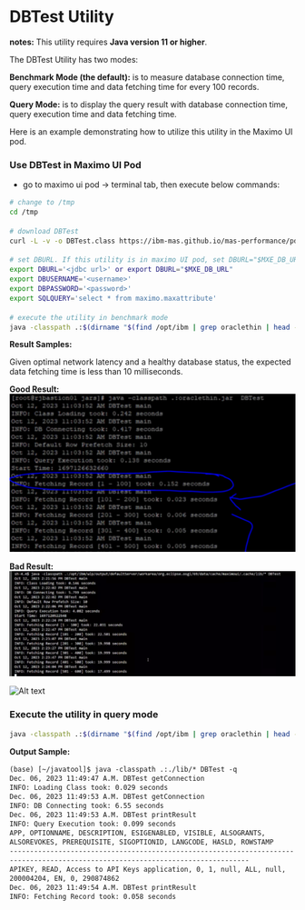 # DBTest Utility

**notes:** This utility requires **Java version 11 or higher**.

The DBTest Utility has two modes:

**Benchmark Mode (the default):** is to measure database connection time, query execution time and data fetching time for every 100 records. 

**Query Mode:** is to display the query result with database connection time, query execution time and data fetching time. 


Here is an example demonstrating how to utilize this utility in the Maximo UI pod.

### Use DBTest in Maximo UI Pod

- go to maximo ui pod -> terminal tab, then execute below commands:

```bash
# change to /tmp
cd /tmp

# download DBTest
curl -L -v -o DBTest.class https://ibm-mas.github.io/mas-performance/pd/download/DBTest.class

# set DBURL. If this utility is in maximo UI pod, set DBURL="$MXE_DB_URL"
export DBURL='<jdbc url>' or export DBURL="$MXE_DB_URL"
export DBUSERNAME='<username>'
export DBPASSWORD='<password>'
export SQLQUERY='select * from maximo.maxattribute'

# execute the utility in benchmark mode
java -classpath .:$(dirname "$(find /opt/ibm | grep oraclethin | head -n 1)")/* DBTestjava
```

**Result Samples:**

Given optimal network latency and a healthy database status, the expected data fetching time is less than 10 milliseconds.

**Good Result:**
![Good Result](./images/dbtest-goodresult.png)

**Bad Result:**
![Bad Result](./images/dbtest-badresult.png)

![Alt text](image.png)
### Execute the utility in query mode

```bash
java -classpath .:$(dirname "$(find /opt/ibm | grep oraclethin | head -n 1)")/* DBTestjava -q
```

**Output Sample:**

```text
(base) [~/javatool]$ java -classpath .:./lib/* DBTest -q
Dec. 06, 2023 11:49:47 A.M. DBTest getConnection
INFO: Loading Class took: 0.029 seconds
Dec. 06, 2023 11:49:53 A.M. DBTest getConnection
INFO: DB Connecting took: 6.55 seconds
Dec. 06, 2023 11:49:53 A.M. DBTest printResult
INFO: Query Execution took: 0.099 seconds
APP, OPTIONNAME, DESCRIPTION, ESIGENABLED, VISIBLE, ALSOGRANTS, ALSOREVOKES, PREREQUISITE, SIGOPTIONID, LANGCODE, HASLD, ROWSTAMP
---------------------------------------------------------------------------------------------------------------------------------
APIKEY, READ, Access to API Keys application, 0, 1, null, ALL, null, 200004204, EN, 0, 290874862
Dec. 06, 2023 11:49:54 A.M. DBTest printResult
INFO: Fetching Record took: 0.058 seconds
```